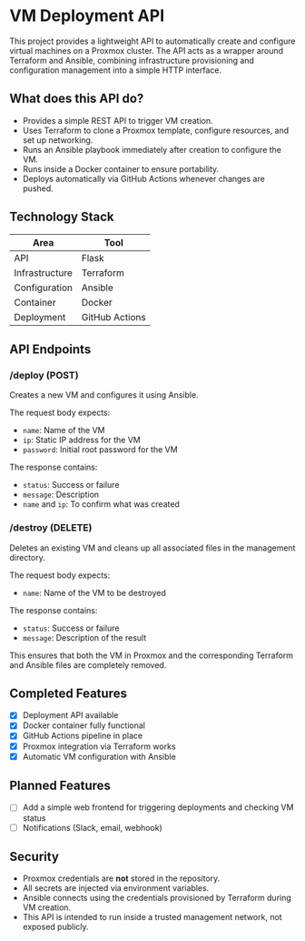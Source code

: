 # VM Deployment API

This project provides a lightweight API to automatically create and configure virtual machines on a Proxmox cluster. The API acts as a wrapper around Terraform and Ansible, combining infrastructure provisioning and configuration management into a simple HTTP interface.

## What does this API do?

- Provides a simple REST API to trigger VM creation.
- Uses Terraform to clone a Proxmox template, configure resources, and set up networking.
- Runs an Ansible playbook immediately after creation to configure the VM.
- Runs inside a Docker container to ensure portability.
- Deploys automatically via GitHub Actions whenever changes are pushed.

## Technology Stack

| Area                  | Tool                     |
|-----------------|------------------|
| API                         | Flask                    |
| Infrastructure     | Terraform             |
| Configuration | Ansible               |
| Container          | Docker                  |
| Deployment    | GitHub Actions |

## API Endpoints

### /deploy (POST)

Creates a new VM and configures it using Ansible.

The request body expects:
- `name`: Name of the VM
- `ip`: Static IP address for the VM
- `password`: Initial root password for the VM

The response contains:
- `status`: Success or failure
- `message`: Description
- `name` and `ip`: To confirm what was created

### /destroy (DELETE)

Deletes an existing VM and cleans up all associated files in the management directory.

The request body expects:
- `name`: Name of the VM to be destroyed

The response contains:
- `status`: Success or failure
- `message`: Description of the result

This ensures that both the VM in Proxmox and the corresponding Terraform and Ansible files are completely removed.


## Completed Features

- [x] Deployment API available
- [x] Docker container fully functional
- [x] GitHub Actions pipeline in place
- [x] Proxmox integration via Terraform works
- [x] Automatic VM configuration with Ansible

## Planned Features

- [ ] Add a simple web frontend for triggering deployments and checking VM status
- [ ] Notifications (Slack, email, webhook)

## Security

- Proxmox credentials are **not** stored in the repository.
- All secrets are injected via environment variables.
- Ansible connects using the credentials provisioned by Terraform during VM creation.
- This API is intended to run inside a trusted management network, not exposed publicly.
